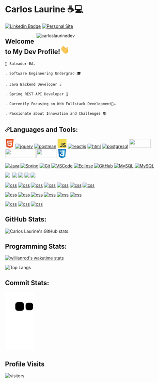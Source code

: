 #                                            Carlos Laurine ☕💻

<a href="https://www.linkedin.com/in/carlos-laurine-a58267144/" rel="nofollow" target="_blank"><img src="https://camo.githubusercontent.com/4b8f1246b57a4a2580e30b26bec08d4b471a7e22cf8d82d782b8b467e1b0396b/68747470733a2f2f696d672e736869656c64732e696f2f62616467652f2d4c696e6b6564496e2d626c75653f7374796c653d666c61742d737175617265266c6f676f3d4c696e6b6564696e266c6f676f436f6c6f723d7768697465266c696e6b3d68747470733a2f2f7777772e6c696e6b6564696e2e636f6d2f696e2f6775737461766f6162656c31302f" alt="Linkedin Badge" data-canonical-src="https://img.shields.io/badge/-LinkedIn-blue?style=flat-square&amp;logo=Linkedin&amp;logoColor=white&amp;link=https://www.linkedin.com/in/carlos-laurine-a58267144/" height="30" style="max-width:100%;"></a>
<a href="https://carloslaurinedev.com" rel="nofollow" target="_blank"><img src="https://img.shields.io/badge/Personal_Site-D4AF37?style=for-the-badge&logo=java&logoColor=white" alt="Personal Site" height="30" style="max-width:100%;"></a>


<a target="_blank" rel="noopener noreferrer" href="https://camo.githubusercontent.com/5c68c59ed42033bd50ca27da066948711f1892a6cb49ab575fe440ae809e26a3/68747470733a2f2f62616c7461696f2e626c6f622e636f72652e77696e646f77732e6e65742f7374617469632f696d616765732f6461726b2f686f6d652d6865726f2d696c6c757374726174696f6e2e737667"><img src="https://camo.githubusercontent.com/5c68c59ed42033bd50ca27da066948711f1892a6cb49ab575fe440ae809e26a3/68747470733a2f2f62616c7461696f2e626c6f622e636f72652e77696e646f77732e6e65742f7374617469632f696d616765732f6461726b2f686f6d652d6865726f2d696c6c757374726174696f6e2e737667" width="400px" align="right" alt="carloslaurinedev" data-canonical-src="https://baltaio.blob.core.windows.net/static/images/dark/home-hero-illustration.svg" style="max-width:100%;"></a></span>



##  Welcome to My Dev Profile!<a target="_blank" rel="noopener noreferrer" href="https://raw.githubusercontent.com/parth-27/parth-27/master/Hi.gif"><img src="https://raw.githubusercontent.com/parth-27/parth-27/master/Hi.gif" width="30px" style="max-width:100%;"></a> 

    📍 Salvador-BA.

    . Software Engineering Undergrad 🎓

    . Java Backend Developer ☕
    
    . Spring REST API Developer 🍃

    . Currently Focusing on Web Fullstack Development🚀☕

    . Passionate about Innovation and Challenges 📚




<h2><a id="user-content-languages-and-tools" class="anchor" aria-hidden="true" href="#languages-and-tools"><svg class="octicon octicon-link" viewBox="0 0 16 16" version="1.1" width="16" height="16" aria-hidden="true"><path fill-rule="evenodd" d="M7.775 3.275a.75.75 0 001.06 1.06l1.25-1.25a2 2 0 112.83 2.83l-2.5 2.5a2 2 0 01-2.83 0 .75.75 0 00-1.06 1.06 3.5 3.5 0 004.95 0l2.5-2.5a3.5 3.5 0 00-4.95-4.95l-1.25 1.25zm-4.69 9.64a2 2 0 010-2.83l2.5-2.5a2 2 0 012.83 0 .75.75 0 001.06-1.06 3.5 3.5 0 00-4.95 0l-2.5 2.5a3.5 3.5 0 004.95 4.95l1.25-1.25a.75.75 0 00-1.06-1.06l-1.25 1.25a2 2 0 01-2.83 0z"></path></svg></a>Languages and Tools:</h2>


<p>
<a  target="_blank" rel="noopener noreferrer" href="https://raw.githubusercontent.com/devicons/devicon/master/icons/html5/html5-original.svg"><img src="https://raw.githubusercontent.com/devicons/devicon/master/icons/html5/html5-original.svg" alt="html" width="30" height="30" style="max-width:100%;"></a>
<a target="_blank" rel="noopener noreferrer" href="https://raw.githubusercontent.com/devicons/devicon/master/icons/javascript/javascript-original.svg"><img src="https://img.shields.io/badge/jQuery-0769AD?style=for-the-badge&logo=jquery&logoColor=white" alt="jquery" height="30" width="65" style="max-width:100%;"></a>
<a target="_blank" rel="noopener noreferrer" href="https://raw.githubusercontent.com/devicons/devicon/master/icons/javascript/javascript-original.svg"><img src="https://img.shields.io/badge/Postman-FF6C37?style=for-the-badge&logo=Postman&logoColor=white" alt="postman" height="30" width="70" style="max-width:100%;"></a>
<a target="_blank" rel="noopener noreferrer" href="https://raw.githubusercontent.com/devicons/devicon/master/icons/javascript/javascript-original.svg"><img src="https://raw.githubusercontent.com/devicons/devicon/master/icons/javascript/javascript-original.svg" alt="javascript" width="30" height="30" style="max-width:100%;"/></a>
<a target="_blank" rel="noopener noreferrer" href="https://raw.githubusercontent.com/devicons/devicon/master/icons/javascript/javascript-original.svg"><img src="https://img.shields.io/badge/React-20232A?style=for-the-badge&logo=react&logoColor=61DAFB" alt="reactjs" width="80" height="30" style="max-width:100%;"/></a>
<a  target="_blank" rel="noopener noreferrer" href="https://raw.githubusercontent.com/devicons/devicon/master/icons/html5/html5-original.svg"><img src="https://img.shields.io/badge/Git-F05032?style=for-the-badge&logo=git&logoColor=white" alt="html" width="50" height="30" style="max-width:100%;"/></a>
<a href="https://www.postgresql.org" target="_blank"><img src="https://img.shields.io/badge/PostgreSQL-316192?style=for-the-badge&logo=postgresql&logoColor=white" alt="postgresql" width="90" height="30"/></a>
<a><img src="https://img.shields.io/badge/json-5E5C5C?style=for-the-badge&logo=json&logoColor=white" width="70" height="30"></img></a>
<a><img src="https://img.shields.io/badge/PowerShell-5391FE?style=for-the-badge&logo=PowerShell&logoColor=white" width="100" height="30"></img></a>
<a><img src="https://img.shields.io/badge/Jira-0052CC?style=for-the-badge&logo=Jira&logoColor=white" width="65" height="30"></img></a>
<a target="_blank" rel="noopener noreferrer" href="https://raw.githubusercontent.com/devicons/devicon/master/icons/css3/css3-original.svg"><img src="https://raw.githubusercontent.com/devicons/devicon/master/icons/css3/css3-original.svg" alt="css" width="30" height="30" style="max-width:100%;"></a>  
</p>
<p align="left">
<a target="_blank" rel="noopener noreferrer" href="https://camo.githubusercontent.com/e17e119d8c9bb34ac9710be65d35d52a7e04cc260476760305525204df5f34b0/68747470733a2f2f696d672e736869656c64732e696f2f62616467652f2d4a6176612d3030373339363f7374796c653d666c61742d737175617265266c6f676f3d6a617661"><img src="https://camo.githubusercontent.com/e17e119d8c9bb34ac9710be65d35d52a7e04cc260476760305525204df5f34b0/68747470733a2f2f696d672e736869656c64732e696f2f62616467652f2d4a6176612d3030373339363f7374796c653d666c61742d737175617265266c6f676f3d6a617661" alt="Java" data-canonical-src="https://img.shields.io/badge/-Java-007396?style=flat-square&amp;logo=java" width="90" height="30"></a>
<a target="_blank" rel="noopener noreferrer" href="https://camo.githubusercontent.com/d8f7e93bdb728c656b784b48c9229b2224067c147978e345773f21c0ac43f324/68747470733a2f2f696d672e736869656c64732e696f2f62616467652f2d537072696e672d3644423333463f7374796c653d666c61742d737175617265266c6f676f3d737072696e67266c6f676f436f6c6f723d7768697465"><img src="https://camo.githubusercontent.com/d8f7e93bdb728c656b784b48c9229b2224067c147978e345773f21c0ac43f324/68747470733a2f2f696d672e736869656c64732e696f2f62616467652f2d537072696e672d3644423333463f7374796c653d666c61742d737175617265266c6f676f3d737072696e67266c6f676f436f6c6f723d7768697465" alt="Spring" data-canonical-src="https://img.shields.io/badge/-Spring-6DB33F?style=flat-square&amp;logo=spring&amp;logoColor=white" width="90" height="30"></a>
<a target="_blank" rel="noopener noreferrer" href="https://camo.githubusercontent.com/edd3031a0956c904634f9a394267a6ba61e9a0bb95c9512a1fbc0725b4014d03/68747470733a2f2f696d672e736869656c64732e696f2f62616467652f2d4769742d626c61636b3f7374796c653d666c61742d737175617265266c6f676f3d676974"><img src="https://camo.githubusercontent.com/edd3031a0956c904634f9a394267a6ba61e9a0bb95c9512a1fbc0725b4014d03/68747470733a2f2f696d672e736869656c64732e696f2f62616467652f2d4769742d626c61636b3f7374796c653d666c61742d737175617265266c6f676f3d676974" alt="Git" data-canonical-src="https://img.shields.io/badge/-Git-black?style=flat-square&amp;logo=git" width="60" height="30"></a>
<a target="_blank" rel="noopener noreferrer" href="https://camo.githubusercontent.com/639d2f4c43a01e8f0382589b9e2dae1d20161b6ec0bc9a40dcd99917f1b2286d/68747470733a2f2f696d672e736869656c64732e696f2f62616467652f2d5653436f64652d3030374143433f7374796c653d666c61742d737175617265266c6f676f3d76697375616c2d73747564696f2d636f6465266c6f676f436f6c6f723d7768697465"><img src="https://camo.githubusercontent.com/639d2f4c43a01e8f0382589b9e2dae1d20161b6ec0bc9a40dcd99917f1b2286d/68747470733a2f2f696d672e736869656c64732e696f2f62616467652f2d5653436f64652d3030374143433f7374796c653d666c61742d737175617265266c6f676f3d76697375616c2d73747564696f2d636f6465266c6f676f436f6c6f723d7768697465" alt="VSCode" data-canonical-src="https://img.shields.io/badge/-VSCode-007ACC?style=flat-square&amp;logo=visual-studio-code&amp;logoColor=white" width="90" height="30"></a>
<a target="_blank" rel="noopener noreferrer" href="https://camo.githubusercontent.com/5395fa328395998163ba3ae03e20eb6cd633c2535f4149cc6b2f5fa40113ecaf/68747470733a2f2f696d672e736869656c64732e696f2f62616467652f2d45636c697073652d3243323235353f7374796c653d666c61742d737175617265266c6f676f3d65636c69707365266c6f676f436f6c6f723d7768697465"><img src="https://camo.githubusercontent.com/5395fa328395998163ba3ae03e20eb6cd633c2535f4149cc6b2f5fa40113ecaf/68747470733a2f2f696d672e736869656c64732e696f2f62616467652f2d45636c697073652d3243323235353f7374796c653d666c61742d737175617265266c6f676f3d65636c69707365266c6f676f436f6c6f723d7768697465" alt="Eclipse" data-canonical-src="https://img.shields.io/badge/-Eclipse-2C2255?style=flat-square&amp;logo=eclipse&amp;logoColor=white" width="90" height="30"></a>
<a target="_blank" rel="noopener noreferrer" href="https://camo.githubusercontent.com/85dc47a56a4e73ae7b6e64b3b4416785497e74219ae179ae8faaaca10d5a78d9/68747470733a2f2f696d672e736869656c64732e696f2f62616467652f2d4769744875622d3138313731373f7374796c653d666c61742d737175617265266c6f676f3d676974687562"><img src="https://camo.githubusercontent.com/85dc47a56a4e73ae7b6e64b3b4416785497e74219ae179ae8faaaca10d5a78d9/68747470733a2f2f696d672e736869656c64732e696f2f62616467652f2d4769744875622d3138313731373f7374796c653d666c61742d737175617265266c6f676f3d676974687562" alt="GitHub" data-canonical-src="https://img.shields.io/badge/-GitHub-181717?style=flat-square&amp;logo=github" width="90" height="30"></a>
<a target="_blank" rel="noopener noreferrer" href="https://camo.githubusercontent.com/4eade77f6242a74645c408f1cc48b4c05f3c7c8a74d0bf15c2a1e259e4d357d9/68747470733a2f2f696d672e736869656c64732e696f2f62616467652f2d4d7953514c2d3434373941313f7374796c653d666c61742d737175617265266c6f676f3d6d7973716c266c6f676f436f6c6f723d7768697465"><img src="https://camo.githubusercontent.com/4eade77f6242a74645c408f1cc48b4c05f3c7c8a74d0bf15c2a1e259e4d357d9/68747470733a2f2f696d672e736869656c64732e696f2f62616467652f2d4d7953514c2d3434373941313f7374796c653d666c61742d737175617265266c6f676f3d6d7973716c266c6f676f436f6c6f723d7768697465" alt="MySQL" data-canonical-src="https://img.shields.io/badge/-MySQL-4479A1?style=flat-square&amp;logo=mysql&amp;logoColor=white" width="90" height="30"></a>
<a target="_blank" rel="noopener noreferrer" href="https://img.shields.io/badge/Bitbucket-330F63?style=for-the-badge&logo=bitbucket&logoColor=white"><img src="https://img.shields.io/badge/Bitbucket-330F63?style=for-the-badge&logo=bitbucket&logoColor=white" alt="MySQL" data-canonical-src="https://img.shields.io/badge/-MySQL-4479A1?style=flat-square&amp;logo=mysql&amp;logoColor=white" width="90" height="30"></a>
<div>
<span><img src="https://img.shields.io/badge/TypeScript-007ACC?style=for-the-badge&logo=typescript&logoColor=white"></span>    
<span><img src="https://camo.githubusercontent.com/783c0ba99432e0f18a998dbbcb3fb46a3f0bb564751c08bbaf138189716c1643/68747470733a2f2f696d672e736869656c64732e696f2f62616467652f416d617a6f6e5f4157532d3233324633453f7374796c653d666f722d7468652d6261646765266c6f676f3d616d617a6f6e2d617773266c6f676f436f6c6f723d7768697465" alt="" data-canonical-src="https://img.shields.io/badge/Amazon_AWS-232F3E?style=for-the-badge&amp;logo=amazon-aws&amp;logoColor=white" style="max-width:100%;"></span>
<span><img src="https://img.shields.io/badge/Spring_Boot-F2F4F9?style=for-the-badge&logo=spring-boot"></img></span>
<span><img src="https://img.shields.io/badge/Docker-2CA5E0?style=for-the-badge&logo=docker&logoColor=white"/></span>
<span><img src="https://img.shields.io/badge/Junit5-25A162?style=for-the-badge&logo=junit5&logoColor=white"/></span>
<span><img src="https://img.shields.io/badge/Windows-0078D6?style=for-the-badge&logo=windows&logoColor=white"></img></span>
</div>      
</p>

<p>
<a target="_blank" rel="noopener noreferrer" href=""><img src="https://img.shields.io/badge/IntelliJIDEA-000000.svg?style=for-the-badge&logo=intellij-idea&logoColor=white" alt="css" width="110" height="30" style="max-width:100%;"></a>
<a target="_blank" rel="noopener noreferrer" href=""><img src="https://img.shields.io/badge/NVIDIA-GTX1660-76B900?style=for-the-badge&logo=nvidia&logoColor=white" alt="css" width="110" height="30" style="max-width:100%;"></a>     
<a target="_blank" rel="noopener noreferrer" href=""><img src="https://img.shields.io/badge/Bootstrap-563D7C?style=for-the-badge&logo=bootstrap&logoColor=white" alt="css" width="110" height="30" style="max-width:100%;"></a>
<a target="_blank" rel="noopener noreferrer" href=""><img src="https://img.shields.io/badge/sublime_text-%23575757.svg?&style=for-the-badge&logo=sublime-text&logoColor=important" alt="css" width="90" height="30" style="max-width:100%;"></a>       
<a target="_blank" rel="noopener noreferrer" href=""><img src="https://img.shields.io/badge/Heroku-430098?style=for-the-badge&logo=heroku&logoColor=white" alt="css" width="95" height="30" style="max-width:100%;"></a>  
<a target="_blank" rel="noopener noreferrer" href=""><img src="https://img.shields.io/badge/Netlify-00C7B7?style=for-the-badge&logo=netlify&logoColor=white" alt="css" width="95" height="30" style="max-width:100%;"></a> 
<a target="_blank" rel="noopener noreferrer" href=""><img src="https://img.shields.io/badge/JWT-000000?style=for-the-badge&logo=JSON%20web%20tokens&logoColor=white" alt="css" width="87" height="30" style="max-width:100%;"></a> 
</p>    

<p>
<a target="_blank" rel="noopener noreferrer" href="https://img.shields.io/badge/Microsoft_SharePoint-0078D4?style=for-the-badge&logo=microsoft-sharepoint&logoColor=white"><img src="https://img.shields.io/badge/Microsoft_SharePoint-0078D4?style=for-the-badge&logo=microsoft-sharepoint&logoColor=white" alt="css" width="160" height="30" style="max-width:100%;"></a> 
<a target="_blank" rel="noopener noreferrer" href="https://img.shields.io/badge/Slack-4A154B?style=for-the-badge&logo=slack&logoColor=white"><img src="https://img.shields.io/badge/Slack-4A154B?style=for-the-badge&logo=slack&logoColor=white" alt="css" width="100" height="30" style="max-width:100%;"></a> 
<a target="_blank" rel="noopener noreferrer" href="https://img.shields.io/badge/GitKraken-179287?style=for-the-badge&logo=GitKraken&logoColor=white"><img src="https://img.shields.io/badge/GitKraken-179287?style=for-the-badge&logo=GitKraken&logoColor=white" alt="css" width="120" height="30" style="max-width:100%;"></a>
<a target="_blank" rel="noopener noreferrer" href="https://img.shields.io/badge/Insomnia-5849be?style=for-the-badge&logo=Insomnia&logoColor=white"><img src="https://img.shields.io/badge/Insomnia-5849be?style=for-the-badge&logo=Insomnia&logoColor=white" alt="css" width="100" height="30" style="max-width:100%;"></a>
<a target="_blank" rel="noopener noreferrer" href="https://img.shields.io/badge/Swagger-85EA2D?style=for-the-badge&logo=Swagger&logoColor=white"><img src="https://img.shields.io/badge/Swagger-85EA2D?style=for-the-badge&logo=Swagger&logoColor=white" alt="css" width="100" height="30" style="max-width:100%;"></a> 
<a target="_blank" rel="noopener noreferrer" href="https://img.shields.io/badge/apache_maven-C71A36?style=for-the-badge&logo=apachemaven&logoColor=white"><img src="https://img.shields.io/badge/apache_maven-C71A36?style=for-the-badge&logo=apachemaven&logoColor=white" alt="css" width="122" height="30" style="max-width:100%;"></a> 
</p>

<p>
<a target="_blank" rel="noopener noreferrer" href="https://img.shields.io/badge/Snyk-4C4A73?style=for-the-badge&logo=snyk&logoColor=white"><img src="https://img.shields.io/badge/Snyk-4C4A73?style=for-the-badge&logo=snyk&logoColor=white" alt="css" width="122" height="30" style="max-width:100%;"></a>
<a target="_blank" rel="noopener noreferrer" href="https://img.shields.io/badge/SonarLint-CB2029?style=for-the-badge&logo=sonarlint&logoColor=white"><img src="https://img.shields.io/badge/SonarLint-CB2029?style=for-the-badge&logo=sonarlint&logoColor=white" alt="css" width="122" height="30" style="max-width:100%;"></a>
<a target="_blank" rel="noopener noreferrer" href="https://img.shields.io/badge/Hibernate-59666C?style=for-the-badge&logo=Hibernate&logoColor=white"><img src="https://img.shields.io/badge/Hibernate-59666C?style=for-the-badge&logo=Hibernate&logoColor=white" alt="css" width="122" height="30" style="max-width:100%;"></a>
</p>    
<h2> GitHub Stats: </h2>

![Carlos Laurine's GitHub stats](https://github-readme-stats.vercel.app/api?username=CarlosLaurine&theme=dark&show_icons=true)
<p align="center">


<h2> Programming Stats: </h2>

[![willianrod's wakatime stats](https://github-readme-stats.vercel.app/api/wakatime?username=carloslaurine)](https://github.com/anuraghazra/github-readme-stats)
    
![Top Langs](https://github-readme-stats.vercel.app/api/top-langs/?username=CarlosLaurine&layout=compact&theme=dark)

<h2> Commit Stats: </h2>

![Snake animation](https://github.com/CarlosLaurine/CarlosLaurine/blob/output/github-contribution-grid-snake.svg)
    
<h2> Profile Visits </h2>

![visitors](https://visitor-badge.glitch.me/badge?page_id=CarlosLaurine.CarlosLaurine)

</p>
